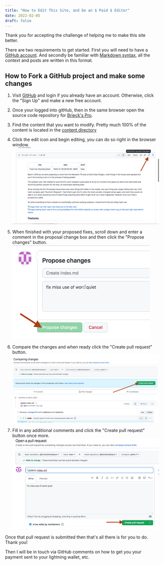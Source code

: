 ```yaml
---
title: "How to Edit This Site, and be an $ Paid $ Editor"
date: 2022-02-05
draft: false
---
```


Thank you for accepting the challenge of helping me to make this site better. 

There are two requirements to get started. First you will need to have a [GitHub account](https://github.com/). And secondly be familiar 
with [Markdown syntax](https://www.markdownguide.org/getting-started/), all the context and posts are written in this format.

## How to Fork a GitHub project and make some changes

1. Visit [GitHub](https://github.com/) and login if you already have an account. Otherwise, click the "Sign Up" and make a new free 
account. 

2. Once your logged into gitHub, then in the same browser open the source code repository for [Brieck's Pro](https://github.com/djbrieck/brieckspro). 

3. Find the content that you want to modify. Pretty much 100% of the content is located in the [content directory](https://github.com/djbrieck/brieckspro/tree/main/content) 

4. Click the edit icon and begin editing, you can do so right in the browser window. 
    ![image github page with red arrow pointing to edit button](GitHubEditTheFork.png)

5. When finished with your proposed fixes, scroll down and enter a comment in the proposal change box and then click the "Propose changes"  button. 
    ![image github propose changes](ProposeChanges.png)  

6. Compare the changes and when ready click the "Create pull request" button.
    ![image GitHub Compare changes](ComparingChanges.png)

7. Fill in any additional comments  and click the "Create pull request" button once more.
    ![image GitHub Opening pull request](OpeningPullRequest.png)

Once that pull request is submitted then that's all there is for you to do. Thank you!

Then I will be in touch via GitHub comments on how to get you your payment sent to your lightning wallet, etc.